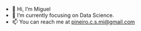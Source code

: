 - 👋 Hi, I’m Miguel  
- 🌱 I’m currently focusing on Data Science.
- 📫 You can reach me at pineiro.c.s.mi@gmail.com
  


